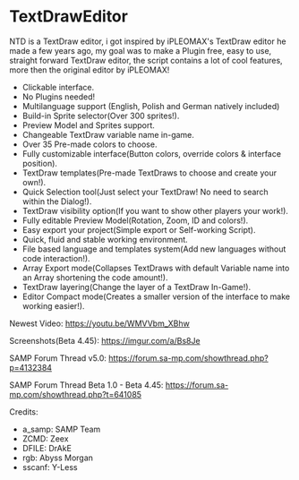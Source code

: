# TextDrawEditor
NTD is a TextDraw editor, i got inspired by iPLEOMAX's TextDraw editor he made a few years ago, my goal was to make a Plugin free, easy to use, straight forward TextDraw editor, the script contains a lot of cool features, more then the original editor by iPLEOMAX!

- Clickable interface.
- No Plugins needed!
- Multilanguage support (English, Polish and German natively included)
- Build-in Sprite selector(Over 300 sprites!).
- Preview Model and Sprites support.
- Changeable TextDraw variable name in-game.
- Over 35 Pre-made colors to choose.
- Fully customizable interface(Button colors, override colors & interface position).
- TextDraw templates(Pre-made TextDraws to choose and create your own!).
- Quick Selection tool(Just select your TextDraw! No need to search within the Dialog!).
- TextDraw visibility option(If you want to show other players your work!).
- Fully editable Preview Model(Rotation, Zoom, ID and colors!).
- Easy export your project(Simple export or Self-working Script).
- Quick, fluid and stable working environment.
- File based language and templates system(Add new languages without code interaction!).
- Array Export mode(Collapses TextDraws with default Variable name into an Array shortening the code amount!).
- TextDraw layering(Change the layer of a TextDraw In-Game!).
- Editor Compact mode(Creates a smaller version of the interface to make working easier!).

Newest Video: https://youtu.be/WMVVbm_XBhw

Screenshots(Beta 4.45): https://imgur.com/a/Bs8Je

SAMP Forum Thread v5.0: https://forum.sa-mp.com/showthread.php?p=4132384

SAMP Forum Thread Beta 1.0 - Beta 4.45: https://forum.sa-mp.com/showthread.php?t=641085

Credits:
- a_samp: SAMP Team
- ZCMD: Zeex
- DFILE: DrAkE
- rgb: Abyss Morgan
- sscanf: Y-Less
